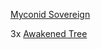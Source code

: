 [Myconid Sovereign](https://www.dndbeyond.com/monsters/17184-myconid-sovereign)

3x [Awakened Tree](https://www.dndbeyond.com/monsters/16792-awakened-tree)
